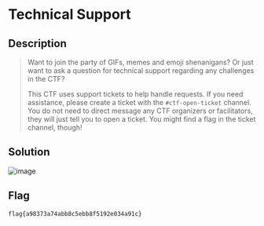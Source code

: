 # Technical Support
## Description
> Want to join the party of GIFs, memes and emoji shenanigans? Or just want to ask a question for technical support regarding any challenges in the CTF?
> 
> This CTF uses support tickets to help handle requests. If you need assistance, please create a ticket with the `#ctf-open-ticket` channel. You do not need to direct message any CTF organizers or facilitators, they will just tell you to open a ticket. You might find a flag in the ticket channel, though!

 ## Solution
 ![image](https://github.com/user-attachments/assets/22e8c26f-4d4f-4b99-b8d1-9f46e468c771)

## Flag
```
flag{a98373a74abb8c5ebb8f5192e034a91c}
```
